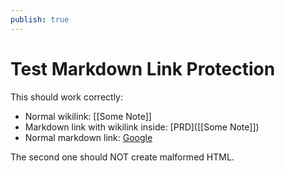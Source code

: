 ```yaml
---
publish: true
---
```


# Test Markdown Link Protection

This should work correctly:
- Normal wikilink: [[Some Note]]
- Markdown link with wikilink inside: [PRD]([[Some Note]])
- Normal markdown link: [Google](https://google.com)

The second one should NOT create malformed HTML. 